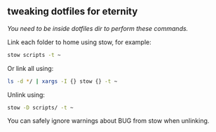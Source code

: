 ## tweaking dotfiles for eternity

_You need to be inside dotfiles dir to perform these commands._

Link each folder to home using stow, for example:

```sh
stow scripts -t ~
```

Or link all using:

```sh
ls -d */ | xargs -I {} stow {} -t ~
```

Unlink using:

```sh
stow -D scripts/ -t ~
```

You can safely ignore warnings about BUG from stow when unlinking.
